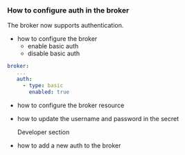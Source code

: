 ### How to configure auth in the broker

The broker now supports authentication.


* how to configure the broker
  * enable basic auth
  * disable basic auth

```yaml
broker:
   ...
   auth:
     - type: basic
       enabled: true
```
* how to configure the broker resource
* how to update the username and password in the secret

    Developer section
* how to add a new auth to the broker
